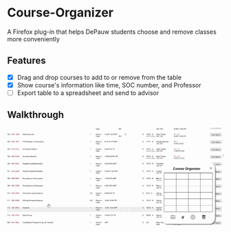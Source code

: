 # Course-Organizer
A Firefox plug-in that helps DePauw students choose and remove classes more conveniently

## Features<br>
  - [x] Drag and drop courses to add to or remove from the table<br>
  - [x] Show course's information like time, SOC number, and Professor<br>
  - [ ] Export table to a spreadsheet and send to advisor<br>
  
## Walkthrough
<img src="/walkthrough.gif"/>
